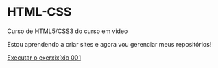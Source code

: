 # HTML-CSS
 Curso de HTML5/CSS3 do curso em video

Estou aprendendo a criar sites e agora vou gerenciar meus repositórios!

<a href= "https://evertonhenriqueg.github.io/HTML-CSS/exercicios/ex001/index.html">Executar o exerxixíxio 001</a>